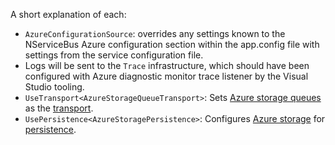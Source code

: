 A short explanation of each:

 * `AzureConfigurationSource`: overrides any settings known to the NServiceBus Azure configuration section within the app.config file with settings from the service configuration file.
 *  Logs will be sent to the `Trace` infrastructure, which should have been configured with Azure diagnostic monitor trace listener by the Visual Studio tooling.
 * `UseTransport<AzureStorageQueueTransport>`: Sets [Azure storage queues](/transports/azure-storage-queues/) as the [transport](/transports).
 * `UsePersistence<AzureStoragePersistence>`: Configures [Azure storage](/persistence/azure-storage/) for [persistence](/persistence).
